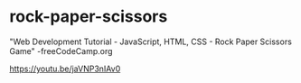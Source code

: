 # rock-paper-scissors

"Web Development Tutorial - JavaScript, HTML, CSS - Rock Paper Scissors Game" -freeCodeCamp.org

https://youtu.be/jaVNP3nIAv0
